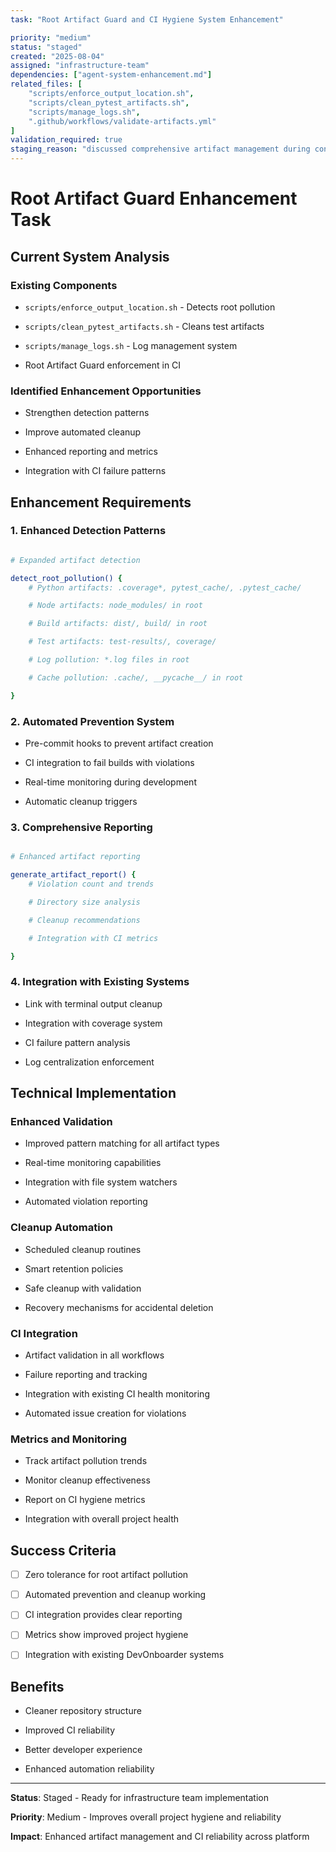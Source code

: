 ```yaml
---
task: "Root Artifact Guard and CI Hygiene System Enhancement"

priority: "medium"
status: "staged"
created: "2025-08-04"
assigned: "infrastructure-team"
dependencies: ["agent-system-enhancement.md"]
related_files: [
    "scripts/enforce_output_location.sh",
    "scripts/clean_pytest_artifacts.sh",
    "scripts/manage_logs.sh",
    ".github/workflows/validate-artifacts.yml"
]
validation_required: true
staging_reason: "discussed comprehensive artifact management during conversation"
---
```


# Root Artifact Guard Enhancement Task

## Current System Analysis

### Existing Components

- `scripts/enforce_output_location.sh` - Detects root pollution

- `scripts/clean_pytest_artifacts.sh` - Cleans test artifacts

- `scripts/manage_logs.sh` - Log management system

- Root Artifact Guard enforcement in CI

### Identified Enhancement Opportunities

- Strengthen detection patterns

- Improve automated cleanup

- Enhanced reporting and metrics

- Integration with CI failure patterns

## Enhancement Requirements

### 1. Enhanced Detection Patterns

```bash

# Expanded artifact detection

detect_root_pollution() {
    # Python artifacts: .coverage*, pytest_cache/, .pytest_cache/

    # Node artifacts: node_modules/ in root

    # Build artifacts: dist/, build/ in root

    # Test artifacts: test-results/, coverage/

    # Log pollution: *.log files in root

    # Cache pollution: .cache/, __pycache__/ in root

}

```

### 2. Automated Prevention System

- Pre-commit hooks to prevent artifact creation

- CI integration to fail builds with violations

- Real-time monitoring during development

- Automatic cleanup triggers

### 3. Comprehensive Reporting

```bash

# Enhanced artifact reporting

generate_artifact_report() {
    # Violation count and trends

    # Directory size analysis

    # Cleanup recommendations

    # Integration with CI metrics

}

```

### 4. Integration with Existing Systems

- Link with terminal output cleanup

- Integration with coverage system

- CI failure pattern analysis

- Log centralization enforcement

## Technical Implementation

### Enhanced Validation

- Improved pattern matching for all artifact types

- Real-time monitoring capabilities

- Integration with file system watchers

- Automated violation reporting

### Cleanup Automation

- Scheduled cleanup routines

- Smart retention policies

- Safe cleanup with validation

- Recovery mechanisms for accidental deletion

### CI Integration

- Artifact validation in all workflows

- Failure reporting and tracking

- Integration with existing CI health monitoring

- Automated issue creation for violations

### Metrics and Monitoring

- Track artifact pollution trends

- Monitor cleanup effectiveness

- Report on CI hygiene metrics

- Integration with overall project health

## Success Criteria

- [ ] Zero tolerance for root artifact pollution

- [ ] Automated prevention and cleanup working

- [ ] CI integration provides clear reporting

- [ ] Metrics show improved project hygiene

- [ ] Integration with existing DevOnboarder systems

## Benefits

- Cleaner repository structure

- Improved CI reliability

- Better developer experience

- Enhanced automation reliability

---

**Status**: Staged - Ready for infrastructure team implementation

**Priority**: Medium - Improves overall project hygiene and reliability

**Impact**: Enhanced artifact management and CI reliability across platform
